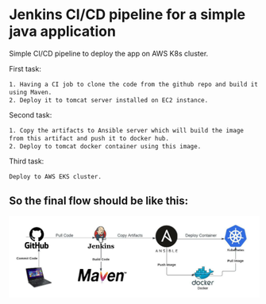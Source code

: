 
# Jenkins CI/CD pipeline for a simple java application

Simple CI/CD pipeline to deploy the app on AWS K8s cluster.

First task:

    1. Having a CI job to clone the code from the github repo and build it using Maven.
    2. Deploy it to tomcat server installed on EC2 instance.

Second task:

    1. Copy the artifacts to Ansible server which will build the image from this artifact and push it to docker hub.
    2. Deploy to tomcat docker container using this image.

Third task:

    Deploy to AWS EKS cluster.


## So the final flow should be like this:

![App Screenshot](simple_CI_CD.jpeg)

